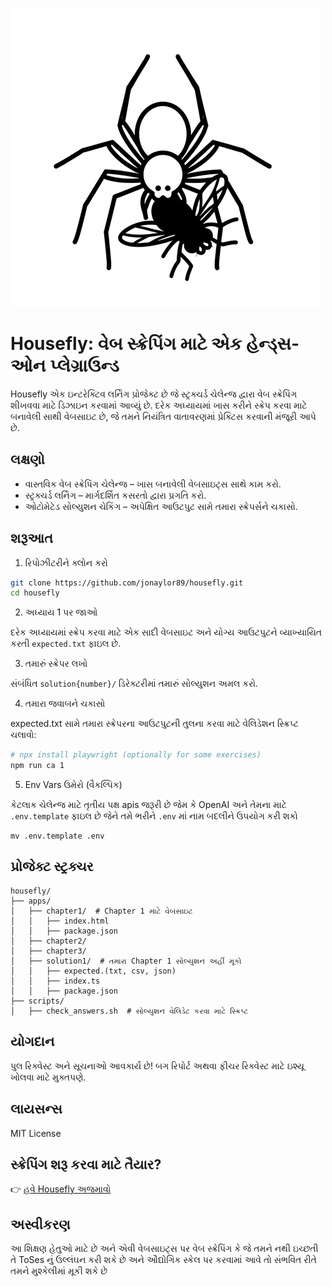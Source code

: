 ![Housefly Logo](/apps/tutorial/public/housefly-logo.png)

# Housefly: વેબ સ્ક્રેપિંગ માટે એક હેન્ડ્સ-ઓન પ્લેગ્રાઉન્ડ

Housefly એક ઇન્ટરેક્ટિવ લર્નિંગ પ્રોજેક્ટ છે જે સ્ટ્રક્ચર્ડ ચેલેન્જ દ્વારા વેબ સ્ક્રેપિંગ શીખવવા માટે ડિઝાઇન કરવામાં આવ્યું છે. દરેક અધ્યાયમાં ખાસ કરીને સ્ક્રેપ કરવા માટે બનાવેલી સાથી વેબસાઇટ છે, જે તમને નિયંત્રિત વાતાવરણમાં પ્રેક્ટિસ કરવાની મંજૂરી આપે છે.

## લક્ષણો

* વાસ્તવિક વેબ સ્ક્રેપિંગ ચેલેન્જ – ખાસ બનાવેલી વેબસાઇટ્સ સાથે કામ કરો.
* સ્ટ્રક્ચર્ડ લર્નિંગ – માર્ગદર્શિત કસરતો દ્વારા પ્રગતિ કરો.
* ઓટોમેટેડ સોલ્યુશન ચેકિંગ – અપેક્ષિત આઉટપુટ સામે તમારા સ્ક્રેપર્સને ચકાસો.

## શરૂઆત

1. રિપોઝીટરીને ક્લોન કરો

```sh
git clone https://github.com/jonaylor89/housefly.git
cd housefly
```

2. અધ્યાય 1 પર જાઓ

દરેક અધ્યાયમાં સ્ક્રેપ કરવા માટે એક સાદી વેબસાઇટ અને યોગ્ય આઉટપુટને વ્યાખ્યાયિત કરતી `expected.txt` ફાઇલ છે.

3. તમારું સ્ક્રેપર લખો

સંબંધિત `solution{number}/` ડિરેક્ટરીમાં તમારું સોલ્યુશન અમલ કરો.

4. તમારા જવાબને ચકાસો

expected.txt સામે તમારા સ્ક્રેપરના આઉટપુટની તુલના કરવા માટે વેલિડેશન સ્ક્રિપ્ટ ચલાવો:

```sh
# npx install playwright (optionally for some exercises)
npm run ca 1
```

5. Env Vars ઉમેરો (વૈકલ્પિક)

કેટલાક ચેલેન્જ માટે તૃતીય પક્ષ apis જરૂરી છે જેમ કે OpenAI અને તેમના માટે `.env.template` ફાઇલ છે જેને તમે ભરીને `.env` માં નામ બદલીને ઉપયોગ કરી શકો

```
mv .env.template .env
```

## પ્રોજેક્ટ સ્ટ્રક્ચર

```
housefly/
├── apps/
│   ├── chapter1/  # Chapter 1 માટે વેબસાઇટ
│   │   ├── index.html
│   │   ├── package.json
│   ├── chapter2/
│   ├── chapter3/
│   ├── solution1/  # તમારા Chapter 1 સોલ્યુશન અહીં મૂકો
│   │   ├── expected.(txt, csv, json)
│   │   ├── index.ts
│   │   ├── package.json
├── scripts/
│   ├── check_answers.sh  # સોલ્યુશન વેલિડેટ કરવા માટે સ્ક્રિપ્ટ
```

## યોગદાન

પુલ રિક્વેસ્ટ અને સૂચનાઓ આવકાર્ય છે! બગ રિપોર્ટ અથવા ફીચર રિક્વેસ્ટ માટે ઇશ્યૂ ખોલવા માટે મુક્તપણે.

## લાયસન્સ

MIT License

## સ્ક્રેપિંગ શરૂ કરવા માટે તૈયાર?

👉 [હવે Housefly અજમાવો](https://housefly.cc)


## અસ્વીકરણ

આ શિક્ષણ હેતુઓ માટે છે અને એવી વેબસાઇટ્સ પર વેબ સ્ક્રેપિંગ કે જે તમને નથી ઇચ્છતી તે ToSes નું ઉલ્લંઘન કરી શકે છે અને ઔદ્યોગિક સ્કેલ પર કરવામાં આવે તો સંભવિત રીતે તમને મુશ્કેલીમાં મૂકી શકે છે